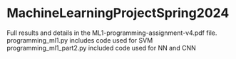 # MachineLearningProjectSpring2024
Full results and details in the ML1-programming-assignment-v4.pdf file. 
programming_ml1.py includes code used for SVM
programming_ml1_part2.py included code used for NN and CNN 
